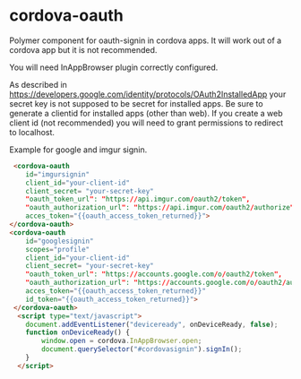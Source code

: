 # cordova-oauth
Polymer component for oauth-signin in cordova apps. It will work out of a cordova app but it is not recommended.

You will need InAppBrowser plugin correctly configured.

As described in https://developers.google.com/identity/protocols/OAuth2InstalledApp your secret key is not supposed to be secret for installed apps. Be sure to generate a clientid for installed apps (other than web). If you create a web client id (not recommended) you will need to grant permissions to redirect to localhost. 

Example for google and imgur signin.

```html
 <cordova-oauth
    id="imgursignin" 
    client_id="your-client-id"
    client_secret= "your-secret-key"
    "oauth_token_url": "https://api.imgur.com/oauth2/token",
    "oauth_authorization_url": "https://api.imgur.com/oauth2/authorize",
    acces_token="{{oauth_access_token_returned}}">
</cordova-oauth>
<cordova-oauth
    id="googlesignin" 
    scopes="profile"
    client_id="your-client-id"
    client_secret= "your-secret-key"
    "oauth_token_url": "https://accounts.google.com/o/oauth2/token",
    "oauth_authorization_url": "https://accounts.google.com/o/oauth2/auth",
    acces_token="{{oauth_access_token_returned}}"
    id_token="{{oauth_access_token_returned}}">
 </cordova-oauth>
  <script type="text/javascript">
	document.addEventListener("deviceready", onDeviceReady, false);
	function onDeviceReady() {	    
	    window.open = cordova.InAppBrowser.open;
	    document.querySelector("#cordovasignin").signIn();
	}
  </script>
```